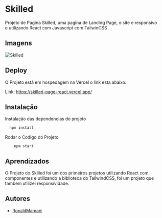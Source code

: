 
# Skilled

Projeto de Pagina Skilled, uma pagina de Landing Page, o site e responsivo e utilizando React com Javascript com TailwinCSS
## Imagens

![Skilled](https://res.cloudinary.com/dz209s6jk/image/upload/v1652947976/Screenshots/hafssxqxlupdyup650ad.jpg)


## Deploy

O Projeto está em hospedagem na Vercel o link esta abaixo:

Link: https://skilled-page-react.vercel.app/
## Instalação

Instalação das dependencias do projeto

```bash
  npm install
```

Rodar o Codigo do Projeto

```
    npm start
```
    
## Aprendizados

O Projeto do Skilled foi um dos primeiros projetos utilizando React com componentes e utilizando a biblioteca do TailwindCSS, foi um projeto que tambem utilizei responsividade.

## Autores

- [RonaldMamani](https://github.com/RonaldMamani)

